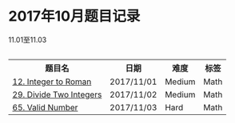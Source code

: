 # 2017年10月题目记录

11.01至11.03

<div style="overflow-x: auto; width:100%;text-align:center;">
<table>  
    <tr>
        <th>题目名</th>
        <th>日期</th>
        <th>难度</th>
        <th>标签</th>
    </tr>
    <tr>  
        <td><a href="https://leetcode.com/problems/integer-to-roman/description/">12. Integer to Roman</a></td>  
        <td>2017/11/01</td>  
        <td>Medium</td>  
        <td>Math</td>  
    </tr> 
    <tr>  
        <td><a href="https://leetcode.com/problems/divide-two-integers/description/">29. Divide Two Integers</a></td>  
        <td>2017/11/02</td>  
        <td>Medium</td>  
        <td>Math</td>  
    </tr> 
    <tr>  
        <td><a href="https://leetcode.com/problems/valid-number/description/">65. Valid Number</a></td>  
        <td>2017/11/03</td>  
        <td>Hard</td>  
        <td>Math</td>  
    </tr> 
</table> 
</div>